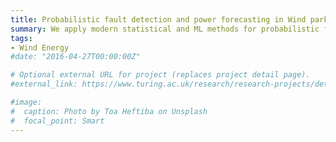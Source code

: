 ```yaml
---
title: Probabilistic fault detection and power forecasting in Wind parks 
summary: We apply modern statistical and ML methods for probabilistic fault detection and power forecasting using SCADA data from wind turbines.
tags:
- Wind Energy
#date: "2016-04-27T00:00:00Z"

# Optional external URL for project (replaces project detail page).
#external_link: https://www.turing.ac.uk/research/research-projects/detecting-anomalies-vat-network

#image:
#  caption: Photo by Toa Heftiba on Unsplash
#  focal_point: Smart
---
```

